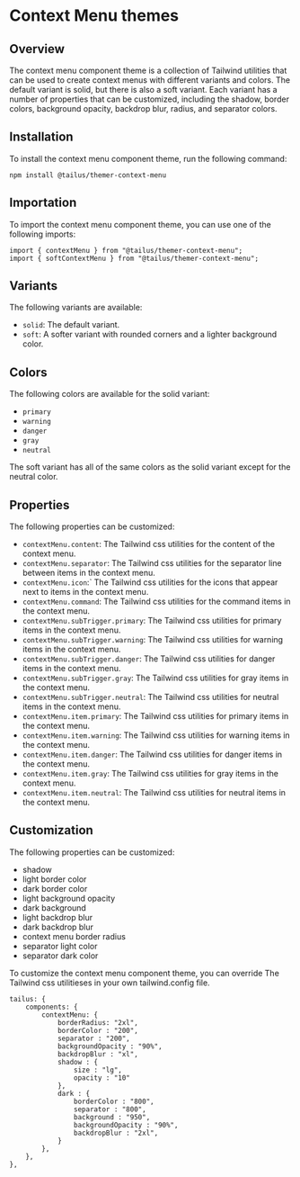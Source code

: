 # Context Menu themes

## Overview

The context menu component theme is a collection of Tailwind utilities that can be used to create context menus with different variants and colors. The default variant is solid, but there is also a soft variant. Each variant has a number of properties that can be customized, including the shadow, border colors, background opacity, backdrop blur, radius, and separator colors.

## Installation

To install the context menu component theme, run the following command:

`npm install @tailus/themer-context-menu`

## Importation

To import the context menu component theme, you can use one of the following imports:

```
import { contextMenu } from "@tailus/themer-context-menu";
import { softContextMenu } from "@tailus/themer-context-menu";
```

## Variants

The following variants are available:

-   `solid`: The default variant.
-   `soft`: A softer variant with rounded corners and a lighter background color.

## Colors

The following colors are available for the solid variant:

-   `primary`
-   `warning`
-   `danger`
-   `gray`
-   `neutral`

The soft variant has all of the same colors as the solid variant except for the neutral color.

## Properties

The following properties can be customized:

-   `contextMenu.content`: The Tailwind css utilities for the content of the context menu.
-   `contextMenu.separator`: The Tailwind css utilities for the separator line between items in the context menu.
-   `contextMenu.icon`:` The Tailwind css utilities for the icons that appear next to items in the context menu.
-   `contextMenu.command`: The Tailwind css utilities for the command items in the context menu.
-   `contextMenu.subTrigger.primary`: The Tailwind css utilities for primary items in the context menu.
-   `contextMenu.subTrigger.warning`: The Tailwind css utilities for warning items in the context menu.
-   `contextMenu.subTrigger.danger`: The Tailwind css utilities for danger items in the context menu.
-   `contextMenu.subTrigger.gray`: The Tailwind css utilities for gray items in the context menu.
-   `contextMenu.subTrigger.neutral`: The Tailwind css utilities for neutral items in the context menu.
-   `contextMenu.item.primary`: The Tailwind css utilities for primary items in the context menu.
-   `contextMenu.item.warning`: The Tailwind css utilities for warning items in the context menu.
-   `contextMenu.item.danger`: The Tailwind css utilities for danger items in the context menu.
-   `contextMenu.item.gray`: The Tailwind css utilities for gray items in the context menu.
-   `contextMenu.item.neutral`: The Tailwind css utilities for neutral items in the context menu.

## Customization

The following properties can be customized:

-   shadow
-   light border color
-   dark border color
-   light background opacity
-   dark background
-   light backdrop blur
-   dark backdrop blur
-   context menu border radius
-   separator light color
-   separator dark color

To customize the context menu component theme, you can override The Tailwind css utilitieses in your own tailwind.config file.

```
tailus: {
    components: {
        contextMenu: {
            borderRadius: "2xl",
            borderColor : "200",
            separator : "200",
            backgroundOpacity : "90%",
            backdropBlur : "xl",
            shadow : {
                size : "lg",
                opacity : "10"
            },
            dark : {
                borderColor : "800",
                separator : "800",
                background : "950",
                backgroundOpacity : "90%",
                backdropBlur : "2xl",
            }
        },
    },
},
```
